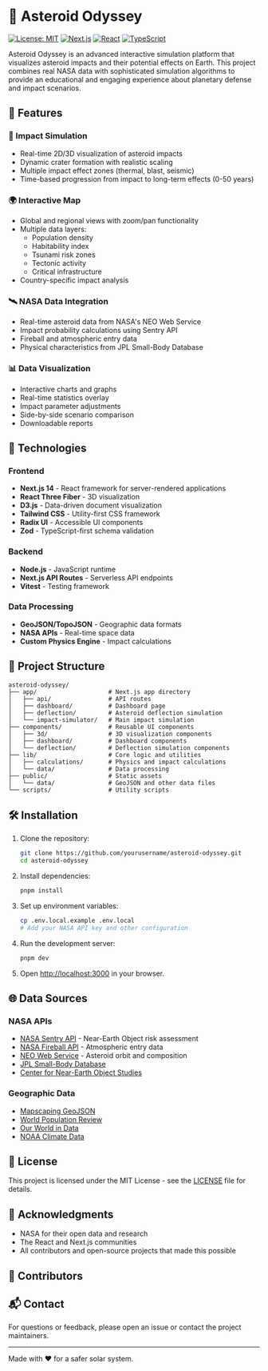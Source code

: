 # 🌠 Asteroid Odyssey

[![License: MIT](https://img.shields.io/badge/License-MIT-yellow.svg)](https://opensource.org/licenses/MIT)
[![Next.js](https://img.shields.io/badge/Next.js-000000?style=flat&logo=next.js&logoColor=white)](https://nextjs.org/)
[![React](https://img.shields.io/badge/React-20232A?style=flat&logo=react&logoColor=61DAFB)](https://reactjs.org/)
[![TypeScript](https://img.shields.io/badge/TypeScript-007ACC?style=flat&logo=typescript&logoColor=white)](https://www.typescriptlang.org/)

Asteroid Odyssey is an advanced interactive simulation platform that visualizes asteroid impacts and their potential effects on Earth. This project combines real NASA data with sophisticated simulation algorithms to provide an educational and engaging experience about planetary defense and impact scenarios.

## 🌟 Features

### 🎯 Impact Simulation
- Real-time 2D/3D visualization of asteroid impacts
- Dynamic crater formation with realistic scaling
- Multiple impact effect zones (thermal, blast, seismic)
- Time-based progression from impact to long-term effects (0-50 years)

### 🌍 Interactive Map
- Global and regional views with zoom/pan functionality
- Multiple data layers:
  - Population density
  - Habitability index
  - Tsunami risk zones
  - Tectonic activity
  - Critical infrastructure
- Country-specific impact analysis

### 🛰️ NASA Data Integration
- Real-time asteroid data from NASA's NEO Web Service
- Impact probability calculations using Sentry API
- Fireball and atmospheric entry data
- Physical characteristics from JPL Small-Body Database

### 📊 Data Visualization
- Interactive charts and graphs
- Real-time statistics overlay
- Impact parameter adjustments
- Side-by-side scenario comparison
- Downloadable reports

## 🚀 Technologies

### Frontend
- **Next.js 14** - React framework for server-rendered applications
- **React Three Fiber** - 3D visualization
- **D3.js** - Data-driven document visualization
- **Tailwind CSS** - Utility-first CSS framework
- **Radix UI** - Accessible UI components
- **Zod** - TypeScript-first schema validation

### Backend
- **Node.js** - JavaScript runtime
- **Next.js API Routes** - Serverless API endpoints
- **Vitest** - Testing framework

### Data Processing
- **GeoJSON/TopoJSON** - Geographic data formats
- **NASA APIs** - Real-time space data
- **Custom Physics Engine** - Impact calculations

## 📂 Project Structure

```
asteroid-odyssey/
├── app/                    # Next.js app directory
│   ├── api/                # API routes
│   ├── dashboard/          # Dashboard page
│   ├── deflection/         # Asteroid deflection simulation
│   └── impact-simulator/   # Main impact simulation
├── components/             # Reusable UI components
│   ├── 3d/                 # 3D visualization components
│   ├── dashboard/          # Dashboard components
│   └── deflection/         # Deflection simulation components
├── lib/                    # Core logic and utilities
│   ├── calculations/       # Physics and impact calculations
│   └── data/               # Data processing
├── public/                 # Static assets
│   └── data/               # GeoJSON and other data files
└── scripts/                # Utility scripts
```

## 🛠️ Installation

1. Clone the repository:
   ```bash
   git clone https://github.com/yourusername/asteroid-odyssey.git
   cd asteroid-odyssey
   ```

2. Install dependencies:
   ```bash
   pnpm install
   ```

3. Set up environment variables:
   ```bash
   cp .env.local.example .env.local
   # Add your NASA API key and other configuration
   ```

4. Run the development server:
   ```bash
   pnpm dev
   ```

5. Open [http://localhost:3000](http://localhost:3000) in your browser.

## 🌐 Data Sources

### NASA APIs
- [NASA Sentry API](https://api.nasa.gov/#Sentry) - Near-Earth Object risk assessment
- [NASA Fireball API](https://api.nasa.gov/#Fireball) - Atmospheric entry data
- [NEO Web Service](https://api.nasa.gov/neo) - Asteroid orbit and composition
- [JPL Small-Body Database](https://ssd.jpl.nasa.gov/tools/sbdb_query.html)
- [Center for Near-Earth Object Studies](https://cneos.jpl.nasa.gov/)

### Geographic Data
- [Mapscaping GeoJSON](https://mapscaping.com/geojson-every-country-in-the-world/)
- [World Population Review](https://worldpopulationreview.com/countries)
- [Our World in Data](https://ourworldindata.org/)
- [NOAA Climate Data](https://www.ncei.noaa.gov/)

## 📝 License

This project is licensed under the MIT License - see the [LICENSE](LICENSE) file for details.

## 🙏 Acknowledgments

- NASA for their open data and research
- The React and Next.js communities
- All contributors and open-source projects that made this possible

## 🌟 Contributors

<!-- Add your name here! -->

## 📬 Contact

For questions or feedback, please open an issue or contact the project maintainers.

---

Made with ❤️ for a safer solar system.
